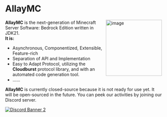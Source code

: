 <!--suppress ALL -->


# AllayMC
<img height="180" alt="image" src="https://github.com/AllayMC/.github/assets/69153398/48ed264a-de4b-46dc-8c8f-0c2780387ebb.png" align="right">

**AllayMC** is the next-generation of Minecraft Server Software: Bedrock Edition written in JDK21.  
**It is:**
- Asynchronous, Componentized, Extensible, Feature-rich  
- Separation of API and Implementation  
- Easy to Adapt Protocol, utilizing the **Cloudburst** protocol library, and with an automated code generation tool.  
- ......  


**AllayMC** is currently closed-source because it is not ready for use yet. It will be open-sourced in the future. You can peek our activities by joining our Discord server.  
  
[![Discord Banner 2](https://discordapp.com/api/guilds/1147136608290750526/widget.png?style=banner2)](https://discord.gg/nxx69j34PW)
